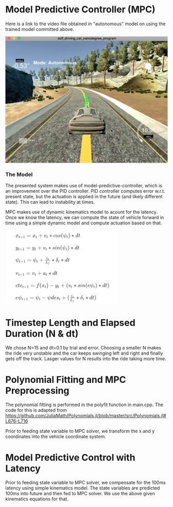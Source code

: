 # Model Predictive Controller (MPC)

Here is a link to the video file obtained in "autonomous" model on using the trained model committed above.

[![ScreenShot](https://raw.githubusercontent.com/marutiagarwal/sdc/term2/Model-Predictive-Controller/images/frame0.png)](https://youtu.be/V-StQ52ZHlc)


### The Model
The presented system makes use of model-predictive-controller, which is an improvement over the PID controller. PID controller computes error w.r.t. present state, but the actuation is applied in the future (and likely different state). This can lead to instability at times.

MPC makes use of dynamic kinematics model to acount for the latency. Once we know the latency, we can compute the state of vehicle forward in time using a simple dynamic model and compute actuation based on that. 

![alt tag](https://github.com/marutiagarwal/sdc/blob/term2/Model-Predictive-Controller/images/kinematics.png)

# Timestep Length and Elapsed Duration (N & dt)
We chose N=15 and dt=0.1 by trial and error. Choosing a smaller N makes the ride very unstable and the car keeps swinging left and right and finally gets off the track. Lasger values for N results into the ride taking more time.

# Polynomial Fitting and MPC Preprocessing
The polynomial fitting is performed in the polyfit function in main.cpp. The code for this is adapted from https://github.com/JuliaMath/Polynomials.jl/blob/master/src/Polynomials.jl#L676-L716

Prior to feeding state variable to MPC solver, we transform the x and y coordinates into the vehicle coordinate system. 

# Model Predictive Control with Latency
Prior to feeding state variable to MPC solver, we compensate for the 100ms latency using simple kinematics model. The state variables are predicted 100ms into future and then fed to MPC solver. We use the above given kinematics equations for that.
